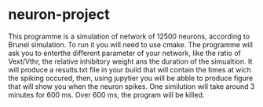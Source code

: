 # neuron-project
This programme is a simulation of network of 12500 neurons, according to Brunel simulation.
To run it you will need to use cmake. The programme will ask you to enterthe different parameter of your network, like the ratio of Vext/Vthr, the relative inhibitory weight ans the duration of the simualtion. 
It will produce a results.txt file in your build that will contain the times at wich the spiking occured, then, using jupytier you will be abble to produce figure that will show you when the neuron spikes. 
One similution will take around 3 minutes for 600 ms. Over 600 ms, the program will be killed. 
